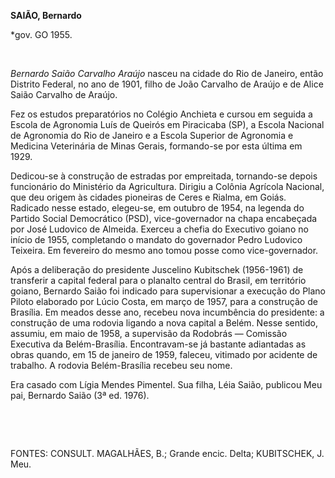 **SAIÃO, Bernardo**

\*gov. GO 1955.

 

*Bernardo Saião Carvalho Araújo* nasceu na cidade do Rio de Janeiro,
então Distrito Federal, no ano de 1901, filho de João Carvalho de Araújo
e de Alice Saião Carvalho de Araújo.

Fez os estudos preparatórios no Colégio Anchieta e cursou em seguida a
Escola de Agronomia Luís de Queirós em Piracicaba (SP), a Escola
Nacional de Agronomia do Rio de Janeiro e a Escola Superior de Agronomia
e Medicina Veterinária de Minas Gerais, formando-se por esta última em
1929.

Dedicou-se à construção de estradas por empreitada, tornando-se depois
funcionário do Ministério da Agricultura. Dirigiu a Colônia Agrícola
Nacional, que deu origem às cidades pioneiras de Ceres e Rialma, em
Goiás. Radicado nesse estado, elegeu-se, em outubro de 1954, na legenda
do Partido Social Democrático (PSD), vice-governador na chapa encabeçada
por José Ludovico de Almeida. Exerceu a chefia do Executivo goiano no
início de 1955, completando o mandato do governador Pedro Ludovico
Teixeira. Em fevereiro do mesmo ano tomou posse como vice-governador.

Após a deliberação do presidente Juscelino Kubitschek (1956-1961) de
transferir a capital federal para o planalto central do Brasil, em
território goiano, Bernardo Saião foi indicado para supervisionar a
execução do Plano Piloto elaborado por Lúcio Costa, em março de 1957,
para a construção de Brasília. Em meados desse ano, recebeu nova
incumbência do presidente: a construção de uma rodovia ligando a nova
capital a Belém. Nesse sentido, assumiu, em maio de 1958, a supervisão
da Rodobrás — Comissão Executiva da Belém-Brasília. Encontravam-se já
bastante adiantadas as obras quando, em 15 de janeiro de 1959, faleceu,
vitimado por acidente de trabalho. A rodovia Belém-Brasília recebeu seu
nome.

Era casado com Lígia Mendes Pimentel. Sua filha, Léia Saião, publicou
Meu pai, Bernardo Saião (3ª ed. 1976).

 

 

FONTES: CONSULT. MAGALHÃES, B.; Grande encic. Delta; KUBITSCHEK, J. Meu.

 
